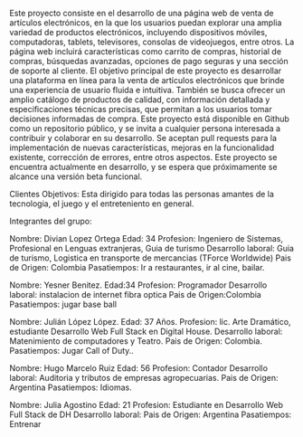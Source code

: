 Este proyecto consiste en el desarrollo de una página web de venta de artículos electrónicos, en la que los usuarios puedan explorar una amplia variedad de productos electrónicos, incluyendo dispositivos móviles, computadoras, tablets, televisores, consolas de videojuegos, entre otros. La página web incluirá características como carrito de compras, historial de compras, búsquedas avanzadas, opciones de pago seguras y una sección de soporte al cliente. El objetivo principal de este proyecto es desarrollar una plataforma en línea para la venta de artículos electrónicos que brinde una experiencia de usuario fluida e intuitiva. También se busca ofrecer un amplio catálogo de productos de calidad, con información detallada y especificaciones técnicas precisas, que permitan a los usuarios tomar decisiones informadas de compra. Este proyecto está disponible en Github como un repositorio público, y se invita a cualquier persona interesada a contribuir y colaborar en su desarrollo. Se aceptan pull requests para la implementación de nuevas características, mejoras en la funcionalidad existente, corrección de errores, entre otros aspectos. Este proyecto se encuentra actualmente en desarrollo, y se espera que próximamente se alcance una versión beta funcional.

Clientes Objetivos: Esta dirigido para todas las personas amantes de la tecnologia, el juego y el entreteniento en general. 

Integrantes del grupo:

Nombre: Divian Lopez Ortega
Edad: 34 
Profesion: Ingeniero de Sistemas, Profesional en Lenguas extranjeras, Guia de turismo
Desarrollo laboral: Guia de turismo, Logistica en transporte de mercancias (TForce Worldwide)
Pais de Origen: Colombia
Pasatiempos: Ir a restaurantes, ir al cine, bailar. 


Nombre: Yesner Benitez.
Edad:34
Profesion: Programador
Desarrollo laboral: instalacion de internet fibra optica
Pais de Origen:Colombia
Pasatiempos: jugar base ball

Nombre: Julián López López.
Edad: 37 Años.
Profesion: lic. Arte Dramático, estudiante Desarrollo Web Full Stack en 
Digital House.
Desarrollo laboral: Matenimiento de computadores y Teatro. 
Pais de Origen: Colombia.
Pasatiempos: Jugar Call of Duty..

Nombre: Hugo Marcelo Ruiz
Edad: 56
Profesion: Contador
Desarrollo laboral: Auditoria y tributos de empresas agropecuarias.
Pais de Origen: Argentina
Pasatiempos: Idiomas.

Nombre: Julia Agostino
Edad: 21
Profesion: Estudiante en Desarrollo Web Full Stack de DH
Desarrollo laboral: 
Pais de Origen: Argentina
Pasatiempos: Entrenar


